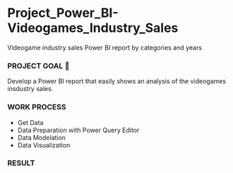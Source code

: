 # Project_Power_BI-Videogames_Industry_Sales
Videogame industry sales Power BI report by categories and years

### PROJECT GOAL 🎯
Develop a Power BI report that easily shows an analysis of the videogames insdustry sales.

### WORK PROCESS
- Get Data
- Data Preparation with Power Query Editor
- Data Modelation 
- Data Visualization

### RESULT


